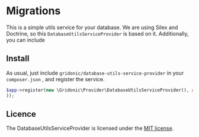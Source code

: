 # Migrations

This is a simple utils service for your database. We are using Silex and Doctrine, so this `DatabaseUtilsServiceProvider` is based on it.
Additionally, you can include


## Install

As usual, just include `gridonic/database-utils-service-provider` in your `composer.json` , and register the service.

```php
$app->register(new \Gridonic\Provider\DatabaseUtilsServiceProvider(), array(
));
```

## Licence
The DatabaseUtilsServiceProvider is licensed under the [MIT license](LICENSE).

